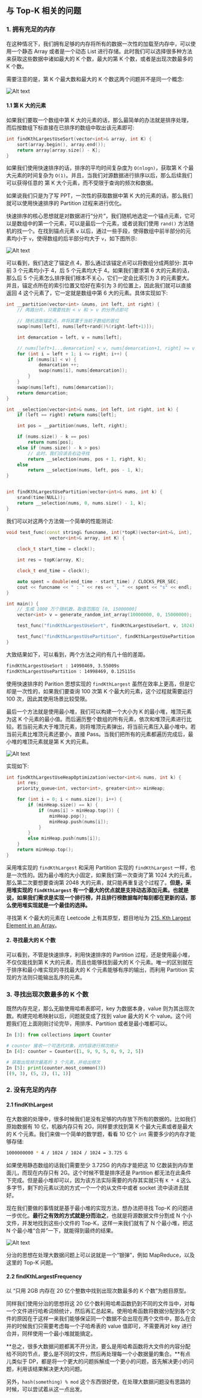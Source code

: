 ## 与 Top-K 相关的问题

### 1. 拥有充足的内存

在这种情况下，我们拥有足够的内存将所有的数据一次性的加载至内存中，可以使用一个静态 Array 或者是一个动态 List 进行存储。此时我们可以选择很多种方法来获取这些数据中诸如最大的 K 个数，最大的第 K 个数，或者是出现次数最多的 K 个数。

需要注意的是，第 K 个最大数和最大的 K 个数这两个问题并不是同一个概念:

![Alt text](images/1618804599090.png)

#### 1.1 第 K 大的元素

如果我们要取一个数组中第 K 大的元素的话，那么最简单的办法就是排序处理，而后按数组下标直接在已排序的数组中取出该元素即可:

```cpp
int findKthLargestUseSort(vector<int>& array, int K) {
    sort(array.begin(), array.end());
    return array[array.size() - K];
}
```

如果我们使用快速排序的话，排序的平均时间复杂度为 `O(nlogn)`，获取第 K 个最大元素的时间复杂为 `O(1)`。并且，当我们对源数据进行排序以后，那么后续我们可以获得任意的 第 K 大个元素，而不受限于查询的频次和数据。

如果说我们只是为了写 PPT，一次性的获取数据中第 K 大的元素的话，那么我们就可以使用快速排序的 Partition 过程来进行优化。

快速排序的核心思想就是对数据进行“分片”，我们随机地选定一个锚点元素，它可以是数组中的第一个元素，可以是最后一个元素，或者说我们使用 `rand()` 方法随机的找一个。在找到锚点元素 `v` 以后，通过一些手段，使得数组中前半部分的元素均小于 `v`，使得数组的后半部分均大于 `v`，如下图所示:

![Alt text](images/1618806475355.png)

可以看到，我们选定了锚定点 4，那么通过该锚定点可以将数组分成两部分: 其中前 3 个元素均小于 4，后 5 个元素均大于 4。如果我们要求第 6 大的元素的话，那么后 5 个元素怎么排序我们根本不关心，它们一定会比索引为 3 的元素要大。并且，锚定点所在的索引位置又恰好在索引为 3 的位置上，因此我们就可以直接返回 4 这个元素了，它一定就是数组中第 6 大的元素。具体实现如下:

```cpp
int __partition(vector<int> &nums, int left, int right) {
    // 两路分片，只需要找到 < v 和 > v 的分界点即可

    // 随机选取锚定点，并将其置于当前子数组的首位
    swap(nums[left], nums[left+rand()%(right-left+1)]);

    int demarcation = left, v = nums[left];

    // nums[left+1...demarcation] < v, nums[demarcation+1, right] >= v
    for (int i = left + 1; i <= right; i++) {
        if (nums[i] < v) {
            demarcation ++;
            swap(nums[i], nums[demarcation]);
        }
    }
    swap(nums[left], nums[demarcation]);
    return demarcation;
}

int __selection(vector<int>& nums, int left, int right, int k) {
    if (left == right) return nums[left];

    int pos = __partition(nums, left, right);

    if (nums.size() - k == pos)
        return nums[pos];
    else if (nums.size() - k > pos) 
        // 此时，我们应该去右边寻找
        return __selection(nums, pos + 1, right, k);
    else
        return __selection(nums, left, pos - 1, k);
}


int findKthLargestUsePartition(vector<int>& nums, int k) {
    srand(time(NULL));
    return __selection(nums, 0, nums.size() - 1, k);
}
```

我们可以对这两个方法做一个简单的性能测试:

```cpp
void test_func(const string& funcname, int(*topK)(vector<int>&, int), 
                vector<int>& array, int K) {
    
    clock_t start_time = clock();

    int res = topK(array, K);

    clock_t end_time = clock();

    auto spent = double(end_time - start_time) / CLOCKS_PER_SEC;
    cout << funcname << " : " << res << ", " << spent << "s" << endl;
}

int main() {
    // 生成 1000 万个随机数，取值范围在 [0, 15000000]
    vector<int> v = generate_random_int_array(10000000, 0, 15000000);

    test_func("findKthLargestUseSort", findKthLargestUseSort, v, 1024);

    test_func("findKthLargestUsePartition", findKthLargestUsePartition, v, 1024);
}
```

大致结果如下，可以看到，两个方法之间约有几十倍的差距。

```bash
findKthLargestUseSort : 14998469, 3.55009s
findKthLargestUsePartition : 14998469, 0.125115s
```

使用快速排序的 Parition 思想实现的 `findKthLargest` 虽然在效率上更高，但是它却是一次性的，如果我们要查询 100 次第 K 个最大的元素，这个过程就需要运行 100 次，因此其使用场景比较受限。


最后一个方法就是使用最小堆，我们可以构建一个大小为 K 的最小堆，堆顶元素为这 K 个元素的最小值。而后遍历整个数组的所有元素，依次和堆顶元素进行比较。若当前元素大于堆顶元素，则将堆顶元素弹出，将当前元素压入最小堆中。若当前元素比堆顶元素还要小，直接 Pass。当我们把所有的元素都遍历完成后，最小堆的堆顶元素就是第 K 大的元素。

![Alt text](images/1618815072741.png)

实现如下:

```cpp
int findKthLargestUseHeapOptimization(vector<int>& nums, int k) {
    int res;
    priority_queue<int, vector<int>, greater<int>> minHeap;

    for (int i = 0; i < nums.size(); i++) {
        if (minHeap.size() == k) {
            if (nums[i] > minHeap.top()) {
                minHeap.pop();
                minHeap.push(nums[i]);
            }
        }
        else minHeap.push(nums[i]);
    }
    return minHeap.top();
}
```

采用堆实现的 `findKthLargest` 和采用 Partition 实现的 `findKthLargest` 一样，也是一次性的。因为最小堆的大小固定，如果我们第一次查询了第 1024 大的元素，那么第二次要想要查询第 2048 大的元素，就只能再重复这个过程了。**但是，采用堆实现的 `findKthLargest` 有一个最大的优点就是支持动态添加元素。也就是说，如果我们需求是实现一个排行榜，并且排行榜数据每时每刻都在更新的话，那么使用堆实现就是一个最佳的选择。**

寻找第 K 个最大的元素在 Leetcode 上有其原型，题目地址为 [215. Kth Largest Element in an Array](https://leetcode.com/problems/kth-largest-element-in-an-array/)。


#### 2. 寻找最大的 K 个数

可以看到，不管是快速排序，利用快速排序的 Partition 过程，还是使用最小堆，不仅仅能找到第 K 大的元素，而且也能够找到最大的 K 个元素。唯一的区别就在于排序和最小堆实现的寻找最大的 K 个元素能够有序的输出，而利用 Partition 实现的方法则只能输出乱序的元素。


### 3. 寻找出现次数最多的 K 个数

既然内存充足，那么无脑使用哈希表即可，key 为数据本身，value 则为其出现次数。构建完哈希映射以后，问题就变成了找到 value 最大的 K 个 value。这个问题我们在上面刚刚讨论完毕，用排序、Partition 或者是最小堆都可以。

```python
In [3]: from collections import Counter

# counter 接收一个可迭代对象，对内容进行频次统计
In [4]: counter = Counter([1, 9, 9, 5, 0, 9, 2, 5])

# 获取出现频次最高的 3 个元素，并给出频次
In [5]: print(counter.most_common(3))
[(9, 3), (5, 2), (1, 1)]
```

### 2. 没有充足的内存

#### 2.1 findKthLargest

在大数据的处理中，很多时候我们是没有足够的内存放下所有的数据的。比如我们原始数据有 10 亿，机器内存只有 2G，同样要求找到第 K 个最大元素或者是最大的 K 个元素。我们来做一个简单的数学题，看看 10 亿个 `int` 需要多少的内存才能够存储:

```bash
1000000000 * 4 / 1024 / 1024 / 1024 = 3.725 G
```

如果使用静态数组的话我们需要至少 3.725G 的内存才能把这 10 亿数装到内存里面儿，而现在内存只有 2G。这个时候不管是排序还是 Partition 都无法在此条件下完成。但是最小堆却可以，因为该方法实际需要的内存其实就只有 `K * 4` 这么多字节，剩下的元素以流的方式一个一个的从文件中或者 socket 流中读进去就好。

现在我们要做的事情就是基于最小堆的实现方法，想办法把寻找 Top-K 的问题进一步优化。**最行之有效的方式就是分而治之**，也就是将源数据文件分割成 N 个小文件，并发地找到这些小文件的 Top-K，这样一来我们就有了 N 个最小堆，把这 N 个最小堆“合并”一下，就能得到最终的结果。

![Alt text](images/1618818532668.png)

分治的思想在处理大数据问题上可以说就是一个“银弹”，例如 MapReduce，以及这里的 Top-K 问题。

#### 2.2 findKthLargestFrequency

以 “只用 2GB 内存在 20 亿个整数中找到出现次数最多的 K 个数”为题目原型。

同样我们使用分治的思想将这 20 亿个数利用哈希函数扔到不同的文件当中，对每一个文件进行哈希词频统计，然后再汇总起来。使用哈希函数将数据分配到各个文件的原因在于这样一来我们能够保证同一个数据不会出现在两个文件中，那么在合并的时候我们只需要考虑每一个子哈希表的 value 值即可，不需要再对 key 进行合并，同样使用一个最小堆就能搞定。

**总之，很多大数据问题都离不开分流，要么是用哈希函数将大文件的内容分配给不同的节点，要么是不同的文件，然后再处理每一个小数据量的集合。**有点儿类似于 DP，都是将一个更大的问题拆解成一个更小的问题，首先解决更小的问题，利用该结果解决更大的问题。

另外，`hash(something) % mod` 这个东西很好使，在处理大数据问题没有思路的时候，可以尝试着从这一点出发。
